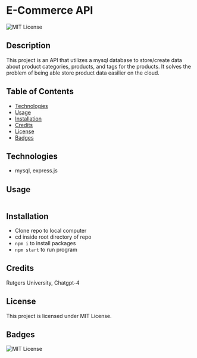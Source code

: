 
  # E-Commerce API

  ![MIT License](https://img.shields.io/badge/License-MIT-yellow.svg)

  ## Description
  
  This project is an API that utilizes a mysql database to store/create data about product categories, products, and tags for the products. It solves the problem of being able store product data easilier on the cloud. 
  
  ## Table of Contents 
    
  - [Technologies](#Technologies)
  - [Usage](#usage)
  - [Installation](#Installation)
  - [Credits](#credits)
  - [License](#license)
  - [Badges](#badges)


  ## Technologies
  
  - mysql, express.js
  

  ## Usage
  
  ![]()

## Installation

  - Clone repo to local computer
  - cd inside root directory of repo
  - `npm i` to install packages
  - `npm start` to run program
  
  ## Credits
  
  Rutgers University, Chatgpt-4
  
  ## License
  
  This project is licensed under MIT License.  
  
  ## Badges
  
  ![MIT License](https://img.shields.io/badge/License-MIT-yellow.svg)
    